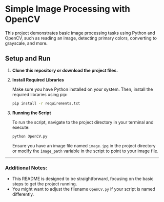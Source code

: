 # Simple Image Processing with OpenCV

This project demonstrates basic image processing tasks using Python and OpenCV, such as reading an image, detecting primary colors, converting to grayscale, and more.

## Setup and Run

1. **Clone this repository or download the project files.**

2. **Install Required Libraries**

    Make sure you have Python installed on your system. Then, install the required libraries using pip:

    ```bash
    pip install -r requirements.txt
    ```

3. **Running the Script**

    To run the script, navigate to the project directory in your terminal and execute:

    ```bash
    python OpenCV.py
    ```

    Ensure you have an image file named `image.jpg` in the project directory or modify the `image_path` variable in the script to point to your image file.

---

### Additional Notes:

- This README is designed to be straightforward, focusing on the basic steps to get the project running.
- You might want to adjust the filename `OpenCV.py` if your script is named differently.
